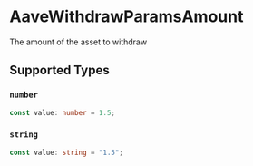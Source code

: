 # AaveWithdrawParamsAmount

The amount of the asset to withdraw


## Supported Types

### `number`

```typescript
const value: number = 1.5;
```

### `string`

```typescript
const value: string = "1.5";
```

